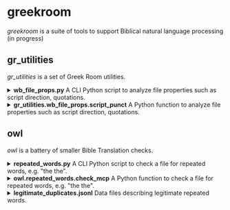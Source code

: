 # greekroom  

_greekroom_ is a suite of tools to support Biblical natural language processing (in progress)

<!--
[![image alt >](http://img.shields.io/pypi/v/greekroom.svg)](https://pypi.python.org/pypi/greekroom/)

### Installation (stubs only, in early development, not ready for regular users yet)

```bash
pip install greekroom
```
or
```bash
git clone https://github.com/BibleNLP/greek-room.git
```
-->


## gr_utilities
_gr_utilities_ is a set of Greek Room utilities.

<details>
<summary> <b>wb_file_props.py</b>
A CLI Python script to analyze file properties such as script direction, quotations.</summary>

```
usage: wb_file_props.py [-h]
           [-i INPUT_FILENAME]
           [-s INPUT_STRING]
           [-j JSON_OUT_FILENAME]
           [-o HTML_OUT_FILENAME]
           [--lang_code LANG_CODE]
           [--lang_name LANG_NAME]

options:
  -h, --help            show this help message and exit
  -i INPUT_FILENAME, --input_filename INPUT_FILENAME
  -s INPUT_STRING, --input_string INPUT_STRING
  -j JSON_OUT_FILENAME, --json_out_filename JSON_OUT_FILENAME
  -o HTML_OUT_FILENAME, --html_out_filename HTML_OUT_FILENAME
  --lang_code LANG_CODE
  --lang_name LANG_NAME
```
Notes:
* Typically, either an INPUT_FILENAME or an INPUT_STRING is provided (but not both).
* Typically, a JSON_OUT_FILENAME or a HTML_OUT_FILENAME is provided (or both).

Sample calls
```
wb_file_props.py -h
wb_file_props.py -s """She asked: “Whatʼs a ‘PyPi’?”
He replied: “I don't know.”""" -j test.json
cat test.json

```
</details>

<details>
<summary> <b>gr_utilities.wb_file_props.script_punct</b>
A Python function to analyze file properties such as script direction, quotations.</summary>

```python 
import json
from gr_utilities import wb_file_props

## Apply script to string
text = """She asked: “Whatʼs a ‘PyPi’?”
He replied: “I don't know.”"""
result_dict = wb_file_props.script_punct(None, text, "eng", "English")
print(result_dict)

## Apply script to file content
# Write text to file
filename = "test.txt"
with open(filename, "w") as f_out:
    f_out.write(text)

# Apply script
result_dict2 = wb_file_props.script_punct(filename)
# Print result as JSON string
print(json.dumps(result_dict2))
# Write result to HTML file
html_output = "test.html"
with open(html_output, "w") as f_html:
    wb_file_props.print_to_html(result_dict2, f_html)

```
</details>

## owl 
_owl_ is a battery of smaller Bible Translation checks.

<details>
<summary> <b>repeated_words.py</b>
A CLI Python script to check a file for repeated words, e.g. "the the".</summary>

```
usage: repeated_words.py [-h] 
                         [-j JSON] 
                         [-i IN_FILENAME] 
                         [-r REF_FILENAME] 
                         [-o OUT_FILENAME] 
                         [--html HTML] 
                         [--project_name PROJECT_NAME] 
                         [--lang_code LANGUAGE-CODE] 
                         [--lang_name LANG_NAME] 
                         [--message_id MESSAGE_ID]
                         [-d DATA_FILENAMES] 
                         [--verbose]

options:
  -h, --help            show this help message and exit
  -j JSON, --json JSON  input (alternative 1)
  -i IN_FILENAME, --in_filename IN_FILENAME
                        text file (alternative 2)
  -r REF_FILENAME, --ref_filename REF_FILENAME
                        ref file (alt. 2)
  -o OUT_FILENAME, --out_filename OUT_FILENAME
                        output JSON filename
  --html HTML           output HTML filename
  --project_name PROJECT_NAME
                        full name of Bible translation project
  --lang_code LANGUAGE-CODE
                        ISO 639-3, e.g. 'fas' for Persian
  --lang_name LANG_NAME
  --message_id MESSAGE_ID
  -d DATA_FILENAMES, --data_filenames DATA_FILENAMES
  --verbose
```
Notes:
* Typically, either a JSON INPUT_FILENAME or a JSON INPUT_STRING is provided (but not both).
* Typically, a JSON_OUT_FILENAME or a HTML_OUT_FILENAME is provided (or both).


Sample calls
```
repeated_words.py -h
repeated_words.py -j '{"jsonrpc": "2.0",
 "id": "eng-sample-01",
 "method": "BibleTranslationCheck",
 "params": [{"lang-code": "eng", "lang-name": "English", 
             "project-id": "eng-sample", 
             "project-name": "English Bible",
             "selectors": [{"tool": "GreekRoom", "checks": ["RepeatedWords"]}],
             "check-corpus": [{"snt-id": "GEN 1:1", "text": "In in the beginning ..."},
                              {"snt-id": "JHN 12:24", "text": "Truly truly, I say to you ..."}]}]}' -o test.json
cat test.json
```
</details>

<details>
<summary> <b>owl.repeated_words.check_mcp</b>
A Python function to check a file for repeated words, e.g. "the the".</summary>

```python 
import json
from owl import repeated_words

task_s = '''{"jsonrpc": "2.0",
 "id": "eng-sample-01",
 "method": "BibleTranslationCheck",
 "params": [{"lang-code": "eng", "lang-name": "English",
             "project-id": "eng-sample",
             "project-name": "English Bible",
             "selectors": [{"tool": "GreekRoom", "checks": ["RepeatedWords"]}],
             "check-corpus": [{"snt-id": "GEN 1:1", "text": "In in the beginning ..."},
                              {"snt-id": "JHN 12:24", "text": "Truly truly, I say to you ..."}]}]}'''

# load_data_filename() loads <i>legitimate_duplicates.jsonl</i> (see below); call this function only once, even for multiple checks.
data_filename_dict = repeated_words.load_data_filename()
corpus = repeated_words.new_corpus("eng-sample-01")
mcp_d, misc_data_dict, check_corpus_list = repeated_words.check_mcp(task_s, data_filename_dict, corpus)
print(json.dumps(mcp_d))
print(misc_data_dict)
print(check_corpus_list)

# print to HTML file
feedback = repeated_words.get_feedback(mcp_d, 'GreekRoom', 'RepeatedWords')
corpus = repeated_words.update_corpus_if_empty(corpus, check_corpus_list)
repeated_words.write_to_html(feedback, misc_data_dict, corpus, "test.html", "eng", "English", "English Bible")
# result will be in test.html

```
</details>

<details>
<summary> <b>legitimate_duplicates.jsonl</b> 
Data files describing legitimate repeated words.</summary>

Samples:

```
{"lang-code": "eng", "text": "truly, truly"}
{"lang-code": "eng", "text": "her her", "snt-ids": ["HOS 2:17", "EST 2:9", "JDT 10:4"], "context-examples": ["give her her vineyards", "gave her her things for purification"]}
{"lang-code": "grc", "text": "ἀμὴν ἀμὴν", "rom": "amen amen", "gloss": {"eng": "truly truly [I say to you]"}}

{"lang-code": "hin", "text": "जब जब", "rom": "jab jab", "gloss": {"eng": "whenever"}}
{"lang-code": "hin", "text": "कुछ कुछ", "rom": "kuch kuch", "gloss": {"eng": "something, somewhat, some of, part of"}}
{"lang-code": "eng", "text": "they they", "delete": true}
```
Notes: 
* Searches for files <i>owl/data/legitimate_duplicates.jsonl</i> in directories "greekroom", "$XDG_DATA_HOME", "/usr/share", "$HOME/.local/share"
* later entries overwrite prior entries
* <i>"delete": true</i> entries delete prior entries

</details>

